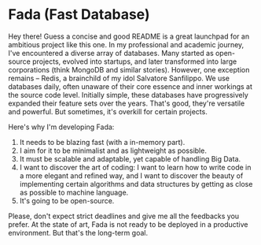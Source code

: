 # Fada (Fast Database)

Hey there! Guess a concise and good README is a great launchpad for an ambitious project like this one.
In my professional and academic journey, I've encountered a diverse array of databases. Many started as open-source projects, evolved into startups, and later transformed into large corporations (think MongoDB and similar stories). However, one exception remains – Redis, a brainchild of my idol Salvatore Sanfilippo.
We use databases daily, often unaware of their core essence and inner workings at the source code level. Initially simple, these databases have progressively expanded their feature sets over the years. That's good, they're versatile and powerful. But sometimes, it's overkill for certain projects.

Here's why I'm developing Fada:

1. It needs to be blazing fast (with a in-memory part).
2. I aim for it to be minimalist and as lightweight as possible.
3. It must be scalable and adaptable, yet capable of handling Big Data.
4. I want to discover the art of coding: I want to learn how to write code in a more elegant and refined way, and I want to discover the beauty of implementing certain algorithms and data structures by getting as close as possible to machine language.
5. It's going to be open-source.

Please, don't expect strict deadlines and give me all the feedbacks you prefer. 
At the state of art, Fada is not ready to be deployed in a productive environment. But that's the long-term goal.
